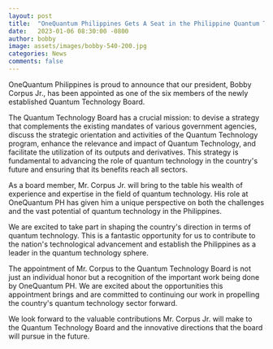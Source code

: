 ```yaml
---
layout: post
title:  "OneQuantum Philippines Gets A Seat in the Philippine Quantum Technology Board"
date:   2023-01-06 08:30:00 -0800
author: bobby
image: assets/images/bobby-540-200.jpg
categories: News
comments: false
---
```


OneQuantum Philippines is proud to announce that our president, Bobby Corpus Jr., has been appointed as one of the six members of the newly established Quantum Technology Board.

The Quantum Technology Board has a crucial mission: to devise a strategy that complements the existing mandates of various government agencies, discuss the strategic orientation and activities of the Quantum Technology program, enhance the relevance and impact of Quantum Technology, and facilitate the utilization of its outputs and derivatives. This strategy is fundamental to advancing the role of quantum technology in the country's future and ensuring that its benefits reach all sectors.

As a board member, Mr. Corpus Jr. will bring to the table his wealth of experience and expertise in the field of quantum technology. His role at OneQuantum PH has given him a unique perspective on both the challenges and the vast potential of quantum technology in the Philippines.

We are excited to take part in shaping the country's direction in terms of quantum technology. This is a fantastic opportunity for us to contribute to the nation's technological advancement and establish the Philippines as a leader in the quantum technology sphere.

The appointment of Mr. Corpus to the Quantum Technology Board is not just an individual honor but a recognition of the important work being done by OneQuantum PH. We are excited about the opportunities this appointment brings and are committed to continuing our work in propelling the country's quantum technology sector forward.

We look forward to the valuable contributions Mr. Corpus Jr. will make to the Quantum Technology Board and the innovative directions that the board will pursue in the future.
